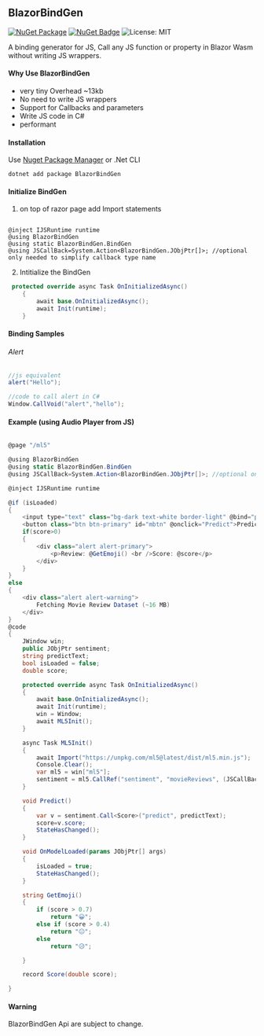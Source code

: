 ## BlazorBindGen
  [![NuGet Package](https://img.shields.io/badge/nuget-v0.0.1%20Preview%204-orange.svg)](https://www.nuget.org/packages/BlazorBindGen/)
[![NuGet Badge](https://buildstats.info/nuget/BlazorBindGen)](https://www.nuget.org/packages/BlazorBindGen/)
![License: MIT](https://img.shields.io/badge/License-MIT-blue.svg)

A binding generator for JS, Call any JS function or property in Blazor Wasm without writing JS wrappers.

#### Why Use BlazorBindGen

* very tiny Overhead  ~13kb
* No need to write JS wrappers
* Support for Callbacks and parameters
* Write JS code in C# 
* performant


#### Installation
Use [Nuget Package Manager](https://www.nuget.org/packages/BlazorBindGen/) or .Net CLI 
```
dotnet add package BlazorBindGen
```

#### Initialize BindGen
1. on top of razor page add Import statements
```razor

@inject IJSRuntime runtime
@using BlazorBindGen
@using static BlazorBindGen.BindGen
@using JSCallBack=System.Action<BlazorBindGen.JObjPtr[]>; //optional only needed to simplify callback type name
```

2. Intitialize the BindGen
```cs
 protected override async Task OnInitializedAsync()
    {
        await base.OnInitializedAsync();
        await Init(runtime);
    }
```


#### Binding Samples

###### Alert
```cs
//js equivalent
alert("Hello");

//code to call alert in C#
Window.CallVoid("alert","hello");

```


#### Example (using Audio Player from JS)
```cs

@page "/ml5"

@using BlazorBindGen
@using static BlazorBindGen.BindGen
@using JSCallBack=System.Action<BlazorBindGen.JObjPtr[]>; //optional only needed to simplify callback type name

@inject IJSRuntime runtime

@if (isLoaded)
{
    <input type="text" class="bg-dark text-white border-light" @bind="predictText" placeholder="write review here " style="font-size:18px"/>
    <button class="btn btn-primary" id="mbtn" @onclick="Predict">Predict</button><br /><br />
    if(score>0)
    {
        <div class="alert alert-primary">
            <p>Review: @GetEmoji() <br />Score: @score</p>
        </div>
    }
}
else
{
    <div class="alert alert-warning">
        Fetching Movie Review Dataset (~16 MB)
    </div>
}
@code
{
    JWindow win;
    public JObjPtr sentiment;
    string predictText;
    bool isLoaded = false;
    double score;

    protected override async Task OnInitializedAsync()
    {
        await base.OnInitializedAsync();
        await Init(runtime);
        win = Window;
        await ML5Init();
    }

    async Task ML5Init()
    {
        await Import("https://unpkg.com/ml5@latest/dist/ml5.min.js");
        Console.Clear();
        var ml5 = win["ml5"];
        sentiment = ml5.CallRef("sentiment", "movieReviews", (JSCallBack)OnModelLoaded);
    }

    void Predict()
    {
        var v = sentiment.Call<Score>("predict", predictText);
        score=v.score;
        StateHasChanged();
    }

    void OnModelLoaded(params JObjPtr[] args)
    {
        isLoaded = true;
        StateHasChanged();
    }

    string GetEmoji()
    {
        if (score > 0.7)
            return "😀";
        else if (score > 0.4)
            return "😐";
        else
            return "😥";

    }

    record Score(double score);

}


```

#### Warning 
BlazorBindGen Api are subject to change.

